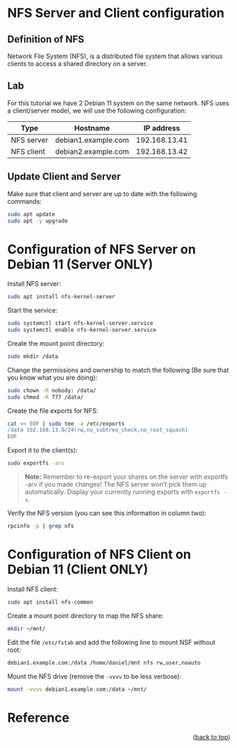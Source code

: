 # NFS Server and Client configuration
## Definition of NFS
Network File System (NFS), is a distributed file system that allows various clients to access a shared directory on a server.

## Lab
For this tutorial we have 2 Debian 11 system on the same network. NFS uses a client/server model, we will use the following configuration:

| Type         | Hostname             | IP address    |
|--------------|----------------------|---------------|
| NFS server   | debian1.example.com  | 192.168.13.41 |
| NFS client   | debian2.example.com  | 192.168.13.42 |

## Update Client and Server
Make sure that client and server are up to date with the following commands:
```sh
sudo apt update
sudo apt -y upgrade
```

# Configuration of NFS Server on Debian 11 (**Server ONLY**)
Install NFS server:
```sh
sudo apt install nfs-kernel-server
```

Start the service:
```sh
sudo systemctl start nfs-kernel-server.service
sudo systemctl enable nfs-kernel-server.service
```

Create the mount point directory:
```sh
sudo mkdir /data
```

Change the permissions and ownership to match the following (Be sure that you know what you are doing):
```sh
sudo chown -R nobody: /data/
sudo chmod -R 777 /data/
```

Create the file exports for NFS:
```sh
cat << EOF | sudo tee -a /etc/exports
/data 192.168.13.0/24(rw,no_subtree_check,no_root_squash)
EOF
```

Export it to the client(s):
```sh
sudo exportfs -arv
```

>**Note:** Remember to re-export your shares on the server with exportfs -arv if you made changes! The NFS server won’t pick them up automatically. Display your currently running exports with `exportfs -v`.  


Verify the NFS version (you can see this information in column two):
```sh
rpcinfo -p | grep nfs
```

# Configuration of NFS Client on Debian 11 (**Client ONLY**)
Install NFS client:
```sh
sudo apt install nfs-common
```

Create a mount point directory to map the NFS share:
```sh
mkdir ~/mnt/
```

Edit the file `/etc/fstab` and add the following line to mount NSF without root:
```sh
debian1.example.com:/data /home/daniel/mnt nfs rw,user,noauto
```

Mount the NFS drive (remove the `-vvvv` to be less verbose):
```sh
mount -vvvv debian1.example.com:/data ~/mnt/
```

# Reference

<p align="right">(<a href="#readme-top">back to top</a>)</p>

